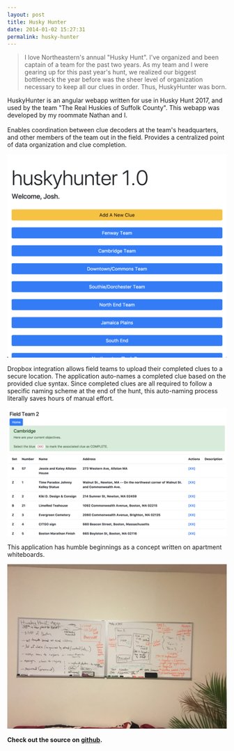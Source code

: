 ```yaml
---
layout: post
title: Husky Hunter
date: 2014-01-02 15:27:31
permalink: husky-hunter
---
```



>I love Northeastern's annual "Husky Hunt". I've organized and been captain of a team for the past two years. As my team and I were gearing up for this past year's hunt, we realized our biggest bottleneck the year before was the sheer level of organization necessary to keep all our clues in order.  Thus, HuskyHunter was born.


HuskyHunter is an angular webapp written for use in Husky Hunt 2017, and used by the team "The Real Huskies of Suffolk County". This webapp was developed by my roommate Nathan and I.
<br><br>
Enables coordination between clue decoders at the team's headquarters, and other members of the team out in the field. Provides a centralized point of data organization and clue completion.

![hh-1](https://github.com/nathanold/HuskyHunter/raw/master/screenshots/homepage.png)

Dropbox integration allows field teams to upload their completed clues to a secure location. The application auto-names a completed clue based on the provided clue syntax. Since completed clues are all required to follow a specific naming scheme at the end of the hunt, this auto-naming process literally saves hours of manual effort.

![hh-2](https://github.com/nathanold/HuskyHunter/raw/master/screenshots/fieldteam.png)

This application has humble beginnings as a concept written on apartment whiteboards.

![hh-3](https://github.com/nathanold/HuskyHunter/raw/master/IMG_8007.jpg)

**Check out the source on [github](https://github.com/nathanold/HuskyHunter).**
